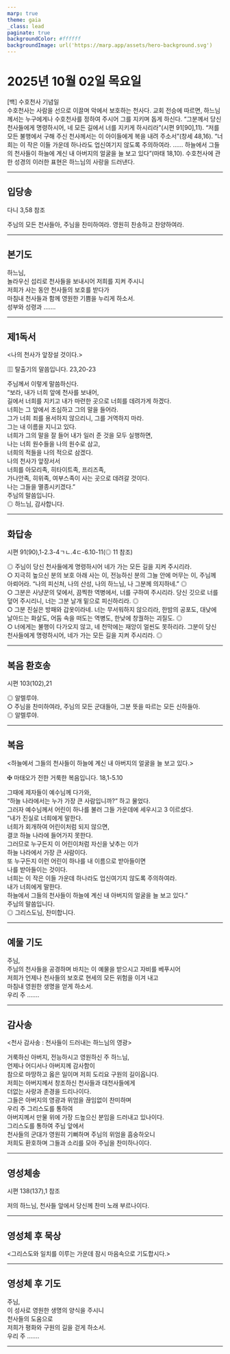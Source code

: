 ```yaml
---
marp: true
theme: gaia
_class: lead
paginate: true
backgroundColor: #ffffff
backgroundImage: url('https://marp.app/assets/hero-background.svg')
---
```


# 2025년 10월 02일 목요일

[백] 수호천사 기념일  
수호천사는 사람을 선으로 이끌며 악에서 보호하는 천사다. 교회 전승에 따르면, 하느님께서는 누구에게나 수호천사를 정하여 주시어 그를 지키며 돕게 하신다. “그분께서 당신 천사들에게 명령하시어, 네 모든 길에서 너를 지키게 하시리라”(시편 91[90],11). “저를 모든 불행에서 구해 주신 천사께서는 이 아이들에게 복을 내려 주소서”(창세 48,16). “너희는 이 작은 이들 가운데 하나라도 업신여기지 않도록 주의하여라. …… 하늘에서 그들의 천사들이 하늘에 계신 내 아버지의 얼굴을 늘 보고 있다”(마태 18,10). 수호천사에 관한 성경의 이러한 표현은 하느님의 사랑을 드러낸다.




---

## 입당송

다니 3,58 참조

주님의 모든 천사들아, 주님을 찬미하여라. 영원히 찬송하고 찬양하여라.  
  


---

## 본기도

하느님,  
놀라우신 섭리로 천사들을 보내시어 저희를 지켜 주시니  
저희가 사는 동안 천사들의 보호를 받다가  
마침내 천사들과 함께 영원한 기쁨을 누리게 하소서.  
성부와 성령과 …….  
  


---

## 제1독서

<나의 천사가 앞장설 것이다.>

▥ 탈출기의 말씀입니다. 23,20-23

주님께서 이렇게 말씀하신다.  
“보라, 내가 너희 앞에 천사를 보내어,  
길에서 너희를 지키고 내가 마련한 곳으로 너희를 데려가게 하겠다.  
너희는 그 앞에서 조심하고 그의 말을 들어라.  
그가 너희 죄를 용서하지 않으리니, 그를 거역하지 마라.  
그는 내 이름을 지니고 있다.  
너희가 그의 말을 잘 들어 내가 일러 준 것을 모두 실행하면,  
나는 너희 원수들을 나의 원수로 삼고,  
너희의 적들을 나의 적으로 삼겠다.  
나의 천사가 앞장서서  
너희를 아모리족, 히타이트족, 프리즈족,  
가나안족, 히위족, 여부스족이 사는 곳으로 데려갈 것이다.  
나는 그들을 멸종시키겠다.”  
주님의 말씀입니다.  
◎ 하느님, 감사합니다.  
  


---

## 화답송

시편 91(90),1-2.3-4ㄱㄴ.4ㄷ-6.10-11(◎ 11 참조)

◎ 주님이 당신 천사들에게 명령하시어 네가 가는 모든 길을 지켜 주시리라.  
○ 지극히 높으신 분의 보호 아래 사는 이, 전능하신 분의 그늘 안에 머무는 이, 주님께 아뢰어라. “나의 피신처, 나의 산성, 나의 하느님, 나 그분께 의지하네.” ◎  
○ 그분은 사냥꾼의 덫에서, 끔찍한 역병에서, 너를 구하여 주시리라. 당신 깃으로 너를 덮어 주시리니, 너는 그분 날개 밑으로 피신하리라. ◎  
○ 그분 진실은 방패와 갑옷이라네. 너는 무서워하지 않으리라, 한밤의 공포도, 대낮에 날아드는 화살도, 어둠 속을 떠도는 역병도, 한낮에 창궐하는 괴질도. ◎  
○ 너에게는 불행이 다가오지 않고, 네 천막에는 재앙이 얼씬도 못하리라. 그분이 당신 천사들에게 명령하시어, 네가 가는 모든 길을 지켜 주시리라. ◎  
  


---

## 복음 환호송

시편 103(102),21

◎ 알렐루야.  
○ 주님을 찬미하여라, 주님의 모든 군대들아, 그분 뜻을 따르는 모든 신하들아.  
◎ 알렐루야.  
  


---

## 복음

<하늘에서 그들의 천사들이 하늘에 계신 내 아버지의 얼굴을 늘 보고 있다.>

✠ 마태오가 전한 거룩한 복음입니다. 18,1-5.10

그때에 제자들이 예수님께 다가와,  
“하늘 나라에서는 누가 가장 큰 사람입니까?” 하고 물었다.  
그러자 예수님께서 어린이 하나를 불러 그들 가운데에 세우시고 3 이르셨다.  
“내가 진실로 너희에게 말한다.  
너희가 회개하여 어린이처럼 되지 않으면,  
결코 하늘 나라에 들어가지 못한다.  
그러므로 누구든지 이 어린이처럼 자신을 낮추는 이가  
하늘 나라에서 가장 큰 사람이다.  
또 누구든지 이런 어린이 하나를 내 이름으로 받아들이면  
나를 받아들이는 것이다.  
너희는 이 작은 이들 가운데 하나라도 업신여기지 않도록 주의하여라.  
내가 너희에게 말한다.  
하늘에서 그들의 천사들이 하늘에 계신 내 아버지의 얼굴을 늘 보고 있다.”  
주님의 말씀입니다.  
◎ 그리스도님, 찬미합니다.  
  


---

## 예물 기도

주님,  
주님의 천사들을 공경하며 바치는 이 예물을 받으시고 자비를 베푸시어  
저희가 언제나 천사들의 보호로 현세의 모든 위험을 이겨 내고  
마침내 영원한 생명을 얻게 하소서.  
우리 주 …….  
  


---

## 감사송

<천사 감사송 : 천사들이 드러내는 하느님의 영광>

거룩하신 아버지, 전능하시고 영원하신 주 하느님,  
언제나 어디서나 아버지께 감사함이  
참으로 마땅하고 옳은 일이며 저희 도리요 구원의 길이옵니다.  
저희는 아버지께서 창조하신 천사들과 대천사들에게  
더없는 사랑과 존경을 드리나이다.  
그들은 아버지의 영광과 위엄을 끊임없이 찬미하며  
우리 주 그리스도를 통하여  
아버지께서 만물 위에 가장 드높으신 분임을 드러내고 있나이다.  
그리스도를 통하여 주님 앞에서  
천사들의 군대가 영원히 기뻐하며 주님의 위엄을 흠숭하오니  
저희도 환호하며 그들과 소리를 모아 주님을 찬미하나이다.  
  


---

## 영성체송

시편 138(137),1 참조

저의 하느님, 천사들 앞에서 당신께 찬미 노래 부르나이다.  
  


---

## 영성체 후 묵상

<그리스도와 일치를 이루는 가운데 잠시 마음속으로 기도합시다.>  


---

## 영성체 후 기도

주님,  
이 성사로 영원한 생명의 양식을 주시니  
천사들의 도움으로  
저희가 평화와 구원의 길을 걷게 하소서.  
우리 주 …….  
  


---